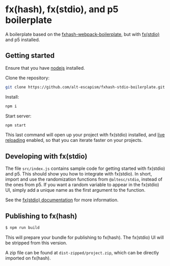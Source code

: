 # fx(hash), fx(stdio), and p5 boilerplate

A boilerplate based on the [fxhash-webpack-boilerplate](https://github.com/fxhash/fxhash-webpack-boilerplate), but with [fx(stdio)](https://github.com/alt-escapism/stdio) and p5 installed.

## Getting started

Ensure that you have [nodejs](https://nodejs.org/) installed.

Clone the repository:

```sh
git clone https://github.com/alt-escapism/fxhash-stdio-boilerplate.git your_folder && cd your_folder
```

Install:

```sh
npm i
```

Start server:

```sh
npm start
```

This last command will open up your project with fx(stdio) installed, and [live reloading](https://webpack.js.org/configuration/dev-server/#devserverlivereload) enabled, so that you can iterate faster on your projects.

## Developing with fx(stdio)

The file `src/index.js` contains sample code for getting started with fx(stdio)
and p5. This should show you how to integrate with fx(stdio). In short, import
and use the randomization functions from `@altesc/stdio`, instead of the ones
from p5. If you want a random variable to appear in the fx(stdio) UI, simply add
a unique name as the first argument to the function.

See the [fx(stdio) documentation](https://github.com/alt-escapism/stdio/blob/main/README.md) for more information.

## Publishing to fx(hash)

```sh
$ npm run build
```

This will prepare your bundle for publishing to fx(hash). The fx(stdio) UI will be stripped from this version.

A zip file can be found at `dist-zipped/project.zip`, which can be directly
imported on fx(hash).
